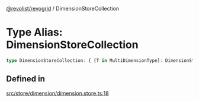 [@revolist/revogrid](README.md) / DimensionStoreCollection

# Type Alias: DimensionStoreCollection

```ts
type DimensionStoreCollection: { [T in MultiDimensionType]: DimensionStore };
```

## Defined in

[src/store/dimension/dimension.store.ts:18](https://github.com/revolist/revogrid/blob/2bbd565b6ba0fbdf72ee22dd6361908f69d8c6e1/src/store/dimension/dimension.store.ts#L18)
